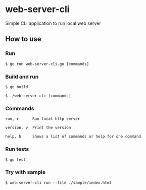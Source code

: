 # web-server-cli
Simple CLI application to run local web server
## How to use
### Run
`$ go run web-server-cli.go [commands]`
### Build and run
`$ go build`

`$ ./web-server-cli [commands]`
### Commands
```
run, r      Run local http server

version, v  Print the version

help, h     Shows a list of commands or help for one command
```
### Run tests
`$ go test`
### Try with sample
`$ web-server-cli run --file ./sample/index.html`
